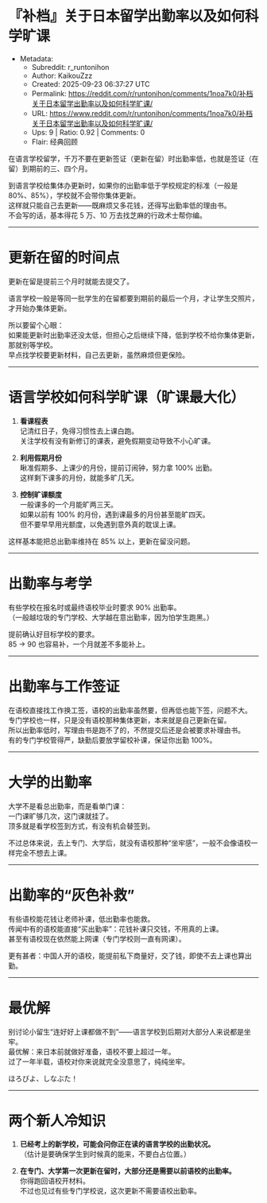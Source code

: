 # 『补档』关于日本留学出勤率以及如何科学旷课

- Metadata:
  - Subreddit: r_runtonihon
  - Author: KaikouZzz
  - Created: 2025-09-23 06:37:27 UTC
  - Permalink: https://reddit.com/r/runtonihon/comments/1noa7k0/补档关于日本留学出勤率以及如何科学旷课/
  - URL: https://www.reddit.com/r/runtonihon/comments/1noa7k0/补档关于日本留学出勤率以及如何科学旷课/
  - Ups: 9 | Ratio: 0.92 | Comments: 0
  - Flair: 经典回顾


在语言学校留学，千万不要在更新签证（更新在留）时出勤率低，也就是签证（在留）到期前的三、四个月。

到语言学校给集体办更新时，如果你的出勤率低于学校规定的标准（一般是
80%、85%），学校就不会带你集体更新。  
这样就只能自己去更新——既麻烦又多花钱，还得写出勤率低的理由书。  
不会写的话，基本得花 5 万、10 万去找芝麻的行政术士帮你编。

------------------------------------------------------------------------

# 更新在留的时间点

更新在留是提前三个月时就能去提交了。

语言学校一般是等同一批学生的在留都要到期前的最后一个月，才让学生交照片，才开始办集体更新。

所以要留个心眼：  
如果能更新时出勤率还没太低，但担心之后继续下降，低到学校不给你集体更新，那就别等学校。  
早点找学校要更新材料，自己去更新，虽然麻烦但更保险。

------------------------------------------------------------------------

# 语言学校如何科学旷课（旷课最大化）

1.  **看课程表**  
    记清红日子，免得习惯性去上课白跑。  
    关注学校有没有新修订的课表，避免假期变动导致不小心旷课。

2.  **利用假期月份**  
    瞅准假期多、上课少的月份，提前订闹钟，努力拿 100% 出勤。  
    这样剩下课多的月份，就能多旷几天。

3.  **控制旷课额度**  
    一般课多的一个月能旷两三天。  
    如果以前有 100% 的月份，遇到课最多的月份甚至能旷四天。  
    但不要早早用光额度，以免遇到意外真的耽误上课。

这样基本能把总出勤率维持在 85% 以上，更新在留没问题。

------------------------------------------------------------------------

# 出勤率与考学

有些学校在报名时或最终语校毕业时要求 90% 出勤率。  
（一般越垃圾的专门学校、大学越在意出勤率，因为怕学生跑黑。）

提前确认好目标学校的要求。  
85 → 90 也容易补，一个月就差不多能补上。

------------------------------------------------------------------------

# 出勤率与工作签证

在语校直接找工作换工签，语校的出勤率虽然要，但再低也能下签，问题不大。  
专门学校也一样，只是没有语校那种集体更新，本来就是自己更新在留。  
所以出勤率低时，写理由书是跑不了的，不然提交后还是会被要求补理由书。  
有的专门学校管得严，缺勤后要放学留校补课，保证你出勤 100%。

------------------------------------------------------------------------

# 大学的出勤率

大学不是看总出勤率，而是看单门课：  
一门课旷够几次，这门课就挂了。  
顶多就是看学校签到方式，有没有机会替签到。

不过总体来说，去上专门、大学后，就没有语校那种“坐牢感”，一般不会像语校一样完全不想去上课。

------------------------------------------------------------------------

# 出勤率的“灰色补救”

有些语校能花钱让老师补课，低出勤率也能救。  
传闻中有的语校能直接“买出勤率”：花钱补课只交钱，不用真的上课。  
甚至有语校现在依然能上网课（专门学校则一直有网课）。

更有甚者：中国人开的语校，能提前私下商量好，交了钱，即使不去上课也算出勤。

------------------------------------------------------------------------

# 最优解

别讨论小留生“连好好上课都做不到”——语言学校到后期对大部分人来说都是坐牢。  
最优解：来日本前就做好准备，语校不要上超过一年。  
过了一年半载，语校对你来说就完全没意思了，纯纯坐牢。

ほろびよ、しなぶた！

------------------------------------------------------------------------

# 两个新人冷知识

1.  **已经考上的新学校，可能会问你正在读的语言学校的出勤状况。**  
    （估计是要确保学生到时候真的能来，不要白占位置。）

2.  **在专门、大学第一次更新在留时，大部分还是需要以前语校的出勤率。**  
    你得跑回语校开材料。  
    不过也见过有些专门学校说，这次更新不需要语校出勤率。

